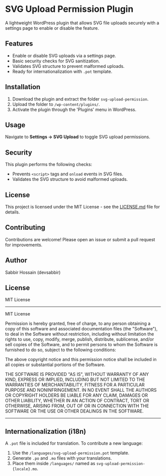 # SVG Upload Permission Plugin

A lightweight WordPress plugin that allows SVG file uploads securely with a settings page to enable or disable the feature.

## Features

- Enable or disable SVG uploads via a settings page.
- Basic security checks for SVG sanitization.
- Validates SVG structure to prevent malformed uploads.
- Ready for internationalization with `.pot` template.

## Installation

1. Download the plugin and extract the folder `svg-upload-permission`.
2. Upload the folder to `/wp-content/plugins/`.
3. Activate the plugin through the 'Plugins' menu in WordPress.

## Usage

Navigate to **Settings → SVG Upload** to toggle SVG upload permissions.

## Security

This plugin performs the following checks:

- Prevents `<script>` tags and `onload` events in SVG files.
- Validates the SVG structure to avoid malformed uploads.

## License

This project is licensed under the MIT License - see the [LICENSE.md](LICENSE.md) file for details.

## Contributing

Contributions are welcome! Please open an issue or submit a pull request for improvements.

## Author

Sabbir Hossain (devsabbir)

## License

MIT License

---

MIT License

Permission is hereby granted, free of charge, to any person obtaining a copy
of this software and associated documentation files (the "Software"), to deal
in the Software without restriction, including without limitation the rights
to use, copy, modify, merge, publish, distribute, sublicense, and/or sell
copies of the Software, and to permit persons to whom the Software is
furnished to do so, subject to the following conditions:

The above copyright notice and this permission notice shall be included in all
copies or substantial portions of the Software.

THE SOFTWARE IS PROVIDED "AS IS", WITHOUT WARRANTY OF ANY KIND, EXPRESS OR
IMPLIED, INCLUDING BUT NOT LIMITED TO THE WARRANTIES OF MERCHANTABILITY,
FITNESS FOR A PARTICULAR PURPOSE AND NONINFRINGEMENT. IN NO EVENT SHALL THE
AUTHORS OR COPYRIGHT HOLDERS BE LIABLE FOR ANY CLAIM, DAMAGES OR OTHER
LIABILITY, WHETHER IN AN ACTION OF CONTRACT, TORT OR OTHERWISE, ARISING FROM,
OUT OF OR IN CONNECTION WITH THE SOFTWARE OR THE USE OR OTHER DEALINGS IN THE
SOFTWARE.

---

## Internationalization (i18n)

A `.pot` file is included for translation. To contribute a new language:

1. Use the `/languages/svg-upload-permission.pot` template.
2. Generate `.po` and `.mo` files with your translations.
3. Place them inside `/languages/` named as `svg-upload-permission-{locale}.mo`.
